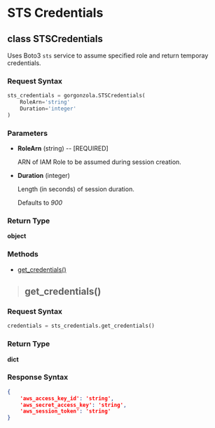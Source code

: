 # STS Credentials

## **class** STSCredentials

Uses Boto3 `sts` service to assume specified role and return temporay credentials.

### Request Syntax

```python
sts_credentials = gorgonzola.STSCredentials(
    RoleArn='string'
    Duration='integer'
)
```

### Parameters

* **RoleArn** (string) -- [REQUIRED]

    ARN of IAM Role to be assumed during session creation.

* **Duration** (integer)

    Length (in seconds) of session duration.

    Defaults to *900*

### Return Type

**object**

### Methods

* [get_credentials()](#-get_credentials())

> ## get_credentials()

### Request Syntax

```python
credentials = sts_credentials.get_credentials()
```

### Return Type

**dict**

### Response Syntax

```json
{
    'aws_access_key_id': 'string',
    'aws_secret_access_key': 'string',
    'aws_session_token': 'string'
}
```